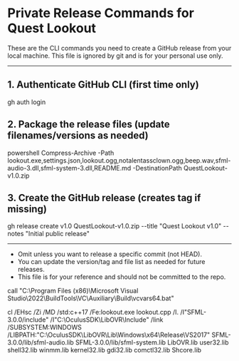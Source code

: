 # Private Release Commands for Quest Lookout

These are the CLI commands you need to create a GitHub release from your local machine. This file is ignored by git and is for your personal use only.

---

## 1. Authenticate GitHub CLI (first time only)
gh auth login

## 2. Package the release files (update filenames/versions as needed)
powershell Compress-Archive -Path lookout.exe,settings.json,lookout.ogg,notalentassclown.ogg,beep.wav,sfml-audio-3.dll,sfml-system-3.dll,README.md -DestinationPath QuestLookout-v1.0.zip

## 3. Create the GitHub release (creates tag if missing)
gh release create v1.0 QuestLookout-v1.0.zip --title "Quest Lookout v1.0" --notes "Initial public release"

---

- Omit <commit-sha> unless you want to release a specific commit (not HEAD).
- You can update the version/tag and file list as needed for future releases.
- This file is for your reference and should not be committed to the repo.


call "C:\Program Files (x86)\Microsoft Visual Studio\2022\BuildTools\VC\Auxiliary\Build\vcvars64.bat"

cl /EHsc /Zi /MD /std:c++17 /Fe:lookout.exe lookout.cpp /I. /I"SFML-3.0.0/include" /I"C:\OculusSDK\LibOVR\Include" /link /SUBSYSTEM:WINDOWS /LIBPATH:"C:\OculusSDK\LibOVR\Lib\Windows\x64\Release\VS2017" SFML-3.0.0/lib/sfml-audio.lib SFML-3.0.0/lib/sfml-system.lib LibOVR.lib user32.lib shell32.lib winmm.lib kernel32.lib gdi32.lib comctl32.lib Shcore.lib